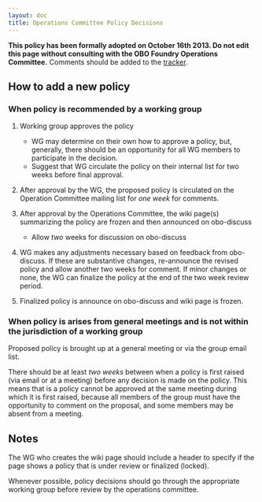 ```yaml
---
layout: doc
title: Operations Committee Policy Decisions
---
```


**This policy has been formally adopted on October 16th 2013. Do not edit this page without consulting with the OBO Foundry Operations Committee.** Comments should be added to the [tracker](http://code.google.com/p/obo-foundry-operations-committee/issues/list).

## How to add a new policy

### When policy is recommended by a working group

1. Working group approves the policy

   - WG may determine on their own how to approve a policy, but, generally, there should be an opportunity for all WG members to participate in the decision.
   - Suggest that WG circulate the policy on their internal list for two weeks before final approval.

2. After approval by the WG, the proposed policy is circulated on the Operation Committee mailing list for _one week_ for comments.

3. After approval by the Operations Committee, the wiki page(s) summarizing the policy are frozen and then announced on obo-discuss

   - Allow _two_ weeks for discussion on obo-discuss

4. WG makes any adjustments necessary based on feedback from obo-discuss. If these are substantive changes, re-announce the revised policy and allow another two weeks for comment. If minor changes or none, the WG can finalize the policy at the end of the two week review period.

5. Finalized policy is announce on obo-discuss and wiki page is frozen.

### When policy is arises from general meetings and is not within the jurisdiction of a working group

Proposed policy is brought up at a general meeting or via the group email list.

There should be at least _two weeks_ between when a policy is first raised (via email or at a meeting) before any decision is made on the policy. This means that is a policy cannot be approved at the same meeting during which it is first raised, because all members of the group must have the opportunity to comment on the proposal, and some members may be absent from a meeting.

## Notes

The WG who creates the wiki page should include a header to specify if the page shows a policy that is under review or finalized (locked).

Whenever possible, policy decisions should go through the appropriate working group before review by the operations committee.
